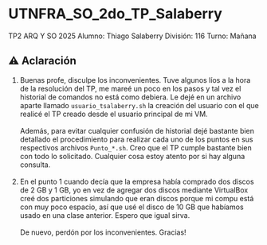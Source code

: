 # UTNFRA_SO_2do_TP_Salaberry
TP2 ARQ Y SO 2025 Alumno: Thiago Salaberry División: 116 Turno: Mañana

## ⚠️ Aclaración
1. Buenas profe, disculpe los inconvenientes. Tuve algunos líos a la hora de la resolución del TP, me mareé un poco en los pasos y tal vez el historial de comandos no está como debiera. Le dejé en un archivo aparte llamado `usuario_tsalaberry.sh` la creación del usuario con el que realicé el TP creado desde el usuario principal de mi VM.<br/><br/>
Además, para evitar cualquier confusión de historial dejé bastante bien detallado el procedimiento para realizar cada uno de los puntos en sus respectivos archivos `Punto_*.sh`. Creo que el TP cumple bastante bien con todo lo solicitado. Cualquier cosa estoy atento por si hay alguna consulta.<br/><br/>
2. En el punto 1 cuando decía que la empresa había comprado dos discos de 2 GB y 1 GB, yo en vez de agregar dos discos mediante VirtualBox creé dos particiones simulando que eran discos porque mi compu está con muy poco espacio, así que usé el disco de 10 GB que habíamos usado en una clase anterior. Espero que igual sirva.<br/><br/>
De nuevo, perdón por los inconvenientes. Gracias!
